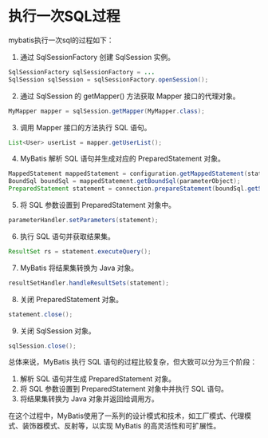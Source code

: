 # 执行一次SQL过程

mybatis执行一次sql的过程如下：

1. 通过 SqlSessionFactory 创建 SqlSession 实例。
```java
SqlSessionFactory sqlSessionFactory = ...
SqlSession sqlSession = sqlSessionFactory.openSession();

```
2. 通过 SqlSession 的 getMapper() 方法获取 Mapper 接口的代理对象。
```java
MyMapper mapper = sqlSession.getMapper(MyMapper.class);

```
3. 调用 Mapper 接口的方法执行 SQL 语句。
```java
List<User> userList = mapper.getUserList();

```
4. MyBatis 解析 SQL 语句并生成对应的 PreparedStatement 对象。
```java
MappedStatement mappedStatement = configuration.getMappedStatement(statement);
BoundSql boundSql = mappedStatement.getBoundSql(parameterObject);
PreparedStatement statement = connection.prepareStatement(boundSql.getSql());

```
5. 将 SQL 参数设置到 PreparedStatement 对象中。
```java
parameterHandler.setParameters(statement);

```
6. 执行 SQL 语句并获取结果集。
```java
ResultSet rs = statement.executeQuery();

```
7. MyBatis 将结果集转换为 Java 对象。
```java
resultSetHandler.handleResultSets(statement);

```
8. 关闭 PreparedStatement 对象。
```java
statement.close();

```
9. 关闭 SqlSession 对象。
```java
sqlSession.close();

```

总体来说，MyBatis 执行 SQL 语句的过程比较复杂，但大致可以分为三个阶段：
1. 解析 SQL 语句并生成 PreparedStatement 对象。
2. 将 SQL 参数设置到 PreparedStatement 对象中并执行 SQL 语句。
3. 将结果集转换为 Java 对象并返回给调用方。

在这个过程中，MyBatis使用了一系列的设计模式和技术，如工厂模式、代理模式、装饰器模式、反射等，以实现 MyBatis 的高灵活性和可扩展性。
